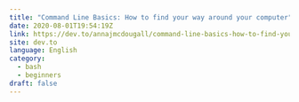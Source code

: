 ```yaml
---
title: "Command Line Basics: How to find your way around your computer"
date: 2020-08-01T19:54:19Z
link: https://dev.to/annajmcdougall/command-line-basics-how-to-find-your-way-around-your-computer-30h4?utm_medium=RSS&utm_source=news.12bit.vn
site: dev.to
language: English
category:
  - bash
  - beginners
draft: false
---
```

